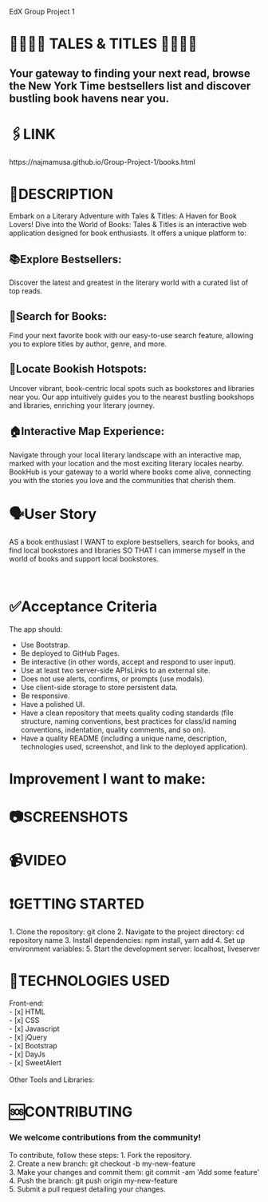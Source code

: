 
EdX Group Project 1
# 👩🏾‍💻👥 TALES & TITLES  👥👩🏽‍💻 
## Your gateway to finding your next read, browse the New York Time bestsellers list and discover bustling book havens near you. 


<h1>  🖇️LINK</h1>
https://najmamusa.github.io/Group-Project-1/books.html


 <h1>📖DESCRIPTION </h1>


Embark on a Literary Adventure with Tales & Titles: A Haven for Book Lovers!
Dive into the World of Books:
Tales & Titles is an interactive web application designed for book enthusiasts. It offers a unique platform to:

## **📚Explore Bestsellers:** 
Discover the latest and greatest in the literary world with a curated list of top reads.
## **📖Search for Books:** 
Find your next favorite book with our easy-to-use search feature, allowing you to explore titles by author, genre, and more.
## **📍Locate Bookish Hotspots:** 
Uncover vibrant, book-centric local spots such as bookstores and libraries near you. Our app intuitively guides you to the nearest bustling bookshops and libraries, enriching your literary journey.
## **🏠Interactive Map Experience:** 
Navigate through your local literary landscape with an interactive map, marked with your location and the most exciting literary locales nearby.
BookHub is your gateway to a world where books come alive, connecting you with the stories you love and the communities that cherish them.


# 🗣️User Story
AS a book enthusiast
I WANT to explore bestsellers, search for books, and find local bookstores and libraries
SO THAT I can immerse myself in the world of books and support local bookstores.

<br>

# ✅Acceptance Criteria
The app should:
- Use Bootstrap.<br>
- Be deployed to GitHub Pages.<br>
- Be interactive (in other words, accept and respond to user input).<br>
- Use at least two server-side APIsLinks to an external site.<br>
- Does not use alerts, confirms, or prompts (use modals).<br>
- Use client-side storage to store persistent data.<br>
- Be responsive.<br>
- Have a polished UI.<br>
- Have a clean repository that meets quality coding standards (file structure, naming conventions, best practices for class/id naming conventions, indentation, quality comments, and so on).<br>
- Have a quality README (including a unique name, description, technologies used, screenshot, and link to the deployed application).<br>



# Improvement I want to make:





<h1>📷SCREENSHOTS</h1>




<h1> 📹VIDEO </h1>




<h1>❗GETTING STARTED</h1>
1. Clone the repository: git clone <repository-url>
2. Navigate to the project directory: cd repository name
3. Install dependencies: npm install, yarn add
4. Set up environment variables:
5. Start the development server: localhost, liveserver

<h1>📶TECHNOLOGIES USED</h1>
Front-end: 
<br/>
- [x] HTML <br/>
- [x] CSS <br/>
- [x] Javascript <br/>
- [x] jQuery <br/>
- [x] Bootstrap <br/>
- [x] DayJs <br/>
- [x] SweetAlert <br/>
<br/>
Other Tools and Libraries:

<h1>🆘CONTRIBUTING</h1>
<h3>We welcome contributions from the community!</h3> 
To contribute, follow these steps:
1. Fork the repository. <br>
2. Create a new branch: git checkout -b my-new-feature <br>
3. Make your changes and commit them: git commit -am 'Add some feature'<br>
4. Push the branch: git push origin my-new-feature <br>
5. Submit a pull request detailing your changes. <br>
